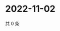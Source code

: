 # 2022-11-02

共 0 条

<!-- BEGIN WEIBO -->
<!-- 最后更新时间 Wed Nov 02 2022 14:26:29 GMT+0800 (China Standard Time) -->

<!-- END WEIBO -->
